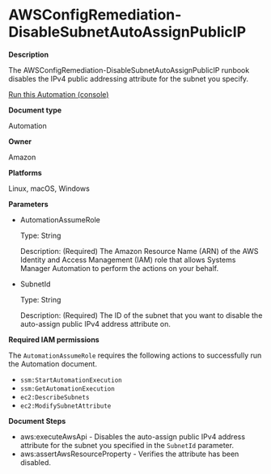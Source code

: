 # AWSConfigRemediation\-DisableSubnetAutoAssignPublicIP<a name="automation-aws-disable-subnet-auto-public-ip"></a>

**Description**

The AWSConfigRemediation\-DisableSubnetAutoAssignPublicIP runbook disables the IPv4 public addressing attribute for the subnet you specify\.

[Run this Automation \(console\)](https://console.aws.amazon.com/systems-manager/automation/execute/AWSConfigRemediation-DisableSubnetAutoAssignPublicIP)

**Document type**

Automation

**Owner**

Amazon

**Platforms**

Linux, macOS, Windows

**Parameters**
+ AutomationAssumeRole

  Type: String

  Description: \(Required\) The Amazon Resource Name \(ARN\) of the AWS Identity and Access Management \(IAM\) role that allows Systems Manager Automation to perform the actions on your behalf\.
+ SubnetId

  Type: String

  Description: \(Required\) The ID of the subnet that you want to disable the auto\-assign public IPv4 address attribute on\.

**Required IAM permissions**

The `AutomationAssumeRole` requires the following actions to successfully run the Automation document\.
+ `ssm:StartAutomationExecution`
+ `ssm:GetAutomationExecution`
+ `ec2:DescribeSubnets`
+ `ec2:ModifySubnetAttribute`

**Document Steps**
+ aws:executeAwsApi \- Disables the auto\-assign public IPv4 address attribute for the subnet you specified in the `SubnetId` parameter\.
+ aws:assertAwsResourceProperty \- Verifies the attribute has been disabled\.